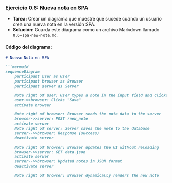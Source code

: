 ### **Ejercicio 0.6: Nueva nota en SPA**
- **Tarea:** Crear un diagrama que muestre qué sucede cuando un usuario crea una nueva nota en la versión SPA.  
- **Solución:** Guarda este diagrama como un archivo Markdown llamado `0.6-spa-new-note.md`.

#### Código del diagrama:

```markdown
# Nueva Nota en SPA

```mermaid
sequenceDiagram
    participant user as User
    participant browser as Browser
    participant server as Server

    Note right of user: User types a note in the input field and clicks "Save"
    user->>browser: Clicks "Save"
    activate browser

    Note right of browser: Browser sends the note data to the server
    browser->>server: POST /new_note
    activate server
    Note right of server: Server saves the note to the database
    server-->>browser: Response (success)
    deactivate server

    Note right of browser: Browser updates the UI without reloading
    browser->>server: GET data.json
    activate server
    server-->>browser: Updated notes in JSON format
    deactivate server

    Note right of browser: Browser dynamically renders the new note